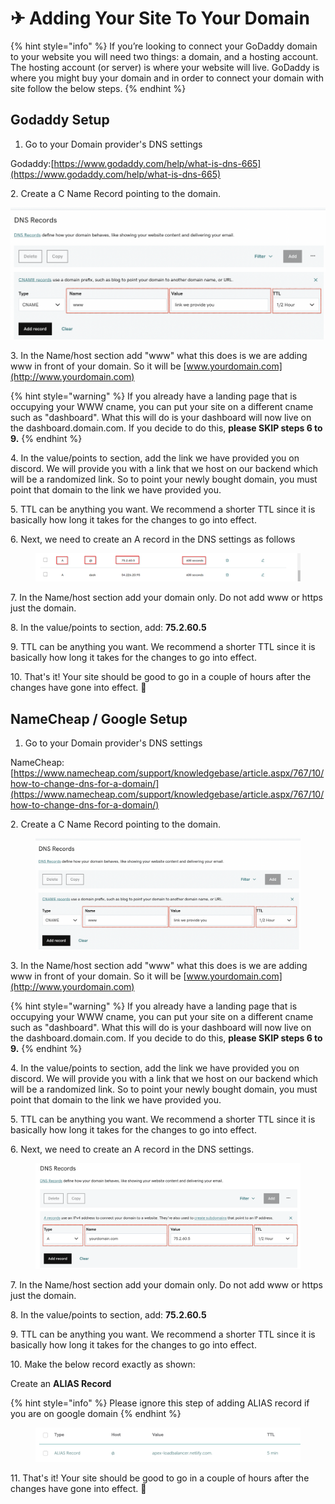 # ✈ Adding Your Site To Your Domain

{% hint style="info" %}
If you’re looking to connect your GoDaddy domain to your website you will need two things: a domain, and a hosting account. The hosting account (or server) is where your website will live. GoDaddy is where you might buy your domain and in order to connect your domain with site follow the below steps.
{% endhint %}

## Godaddy Setup

1. Go to your Domain provider's DNS settings

Godaddy:[https://www.godaddy.com/help/what-is-dns-665](https://www.godaddy.com/help/what-is-dns-665)

2\. Create a C Name Record pointing to the domain.

![](../.gitbook/assets/Untitled.png)

3\. In the Name/host section add "www" what this does is we are adding www in front of your domain. So it will be [www.yourdomain.com](http://www.yourdomain.com)

{% hint style="warning" %}
If you already have a landing page that is occupying your WWW cname, you can put your site on a different cname such as "dashboard". What this will do is your dashboard will now live on the dashboard.domain.com. If you decide to do this, **please SKIP steps 6 to 9.**&#x20;
{% endhint %}

4\. In the value/points to section, add the link we have provided you on discord. We will provide you with a link that we host on our backend which will be a randomized link. So to point your newly bought domain, you must point that domain to the link we have provided you.

5\. TTL can be anything you want. We recommend a shorter TTL since it is basically how long it takes for the changes to go into effect.

6\. Next, we need to create an A record in the DNS settings as follows

<figure><img src="../.gitbook/assets/z.png" alt=""><figcaption></figcaption></figure>

7\. In the Name/host section add your domain only. Do not add www or https just the domain.

8\. In the value/points to section, add: **75.2.60.5**

9\. TTL can be anything you want. We recommend a shorter TTL since it is basically how long it takes for the changes to go into effect.

10\. That's it! Your site should be good to go in a couple of hours after the changes have gone into effect. 🎉

## **NameCheap / Google Setup**

1. Go to your Domain provider's DNS settings

NameCheap:[https://www.namecheap.com/support/knowledgebase/article.aspx/767/10/how-to-change-dns-for-a-domain/](https://www.namecheap.com/support/knowledgebase/article.aspx/767/10/how-to-change-dns-for-a-domain/)

2\. Create a C Name Record pointing to the domain.

<figure><img src="../.gitbook/assets/1 (10).png" alt=""><figcaption></figcaption></figure>

3\. In the Name/host section add "www" what this does is we are adding www in front of your domain. So it will be [www.yourdomain.com](http://www.yourdomain.com)

{% hint style="warning" %}
If you already have a landing page that is occupying your WWW cname, you can put your site on a different cname such as "dashboard". What this will do is your dashboard will now live on the dashboard.domain.com. If you decide to do this, **please SKIP steps 6 to 9.**&#x20;
{% endhint %}

4\. In the value/points to section, add the link we have provided you on discord. We will provide you with a link that we host on our backend which will be a randomized link. So to point your newly bought domain, you must point that domain to the link we have provided you.

5\. TTL can be anything you want. We recommend a shorter TTL since it is basically how long it takes for the changes to go into effect.

6\. Next, we need to create an A record in the DNS settings.

<figure><img src="../.gitbook/assets/2 (9).png" alt=""><figcaption></figcaption></figure>

7\. In the Name/host section add your domain only. Do not add www or https just the domain.

8\. In the value/points to section, add: **75.2.60.5**

9\. TTL can be anything you want. We recommend a shorter TTL since it is basically how long it takes for the changes to go into effect.

10\. Make the below record exactly as shown:

Create an **ALIAS Record**&#x20;

{% hint style="info" %}
Please ignore this step of adding ALIAS record if you are on google domain
{% endhint %}

<figure><img src="../.gitbook/assets/3 (9).png" alt=""><figcaption></figcaption></figure>

11\. That's it! Your site should be good to go in a couple of hours after the changes have gone into effect. 🎉
